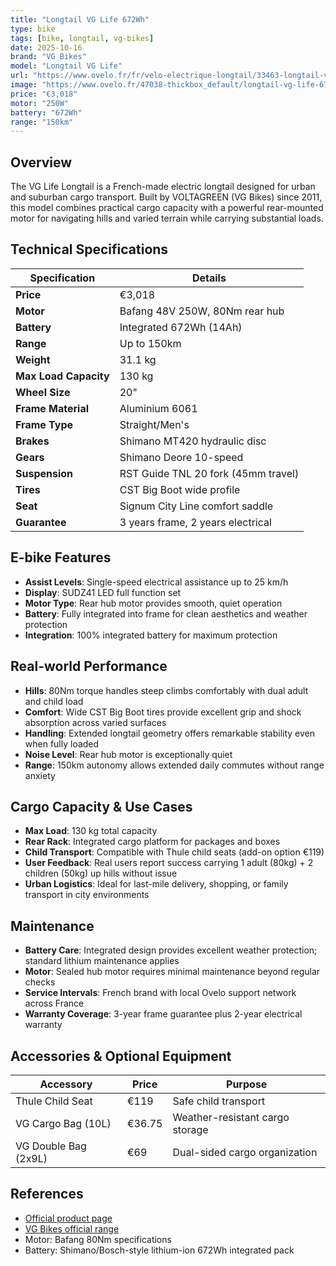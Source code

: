 ```yaml
---
title: "Longtail VG Life 672Wh"
type: bike
tags: [bike, longtail, vg-bikes]
date: 2025-10-16
brand: "VG Bikes"
model: "Longtail VG Life"
url: "https://www.ovelo.fr/fr/velo-electrique-longtail/33463-longtail-vg-life-672wh-3667155037687.html"
image: "https://www.ovelo.fr/47038-thickbox_default/longtail-vg-life-672wh.jpg"
price: "€3,018"
motor: "250W"
battery: "672Wh"
range: "150km"
---
```


## Overview

The VG Life Longtail is a French-made electric longtail designed for urban and suburban cargo transport. Built by VOLTAGREEN (VG Bikes) since 2011, this model combines practical cargo capacity with a powerful rear-mounted motor for navigating hills and varied terrain while carrying substantial loads.

## Technical Specifications

<!-- BIKE_SPECS_TABLE_START -->
<!-- BIKE_SPECS_TABLE_END -->

| Specification         | Details                             |
| --------------------- | ----------------------------------- |
| **Price**             | €3,018                              |
| **Motor**             | Bafang 48V 250W, 80Nm rear hub      |
| **Battery**           | Integrated 672Wh (14Ah)             |
| **Range**             | Up to 150km                         |
| **Weight**            | 31.1 kg                             |
| **Max Load Capacity** | 130 kg                              |
| **Wheel Size**        | 20"                                 |
| **Frame Material**    | Aluminium 6061                      |
| **Frame Type**        | Straight/Men's                      |
| **Brakes**            | Shimano MT420 hydraulic disc        |
| **Gears**             | Shimano Deore 10-speed              |
| **Suspension**        | RST Guide TNL 20 fork (45mm travel) |
| **Tires**             | CST Big Boot wide profile           |
| **Seat**              | Signum City Line comfort saddle     |
| **Guarantee**         | 3 years frame, 2 years electrical   |

## E-bike Features

- **Assist Levels**: Single-speed electrical assistance up to 25 km/h
- **Display**: SUDZ41 LED full function set
- **Motor Type**: Rear hub motor provides smooth, quiet operation
- **Battery**: Fully integrated into frame for clean aesthetics and weather protection
- **Integration**: 100% integrated battery for maximum protection

## Real-world Performance

- **Hills**: 80Nm torque handles steep climbs comfortably with dual adult and child load
- **Comfort**: Wide CST Big Boot tires provide excellent grip and shock absorption across varied surfaces
- **Handling**: Extended longtail geometry offers remarkable stability even when fully loaded
- **Noise Level**: Rear hub motor is exceptionally quiet
- **Range**: 150km autonomy allows extended daily commutes without range anxiety

## Cargo Capacity & Use Cases

- **Max Load**: 130 kg total capacity
- **Rear Rack**: Integrated cargo platform for packages and boxes
- **Child Transport**: Compatible with Thule child seats (add-on option €119)
- **User Feedback**: Real users report success carrying 1 adult (80kg) + 2 children (50kg) up hills without issue
- **Urban Logistics**: Ideal for last-mile delivery, shopping, or family transport in city environments

## Maintenance

- **Battery Care**: Integrated design provides excellent weather protection; standard lithium maintenance applies
- **Motor**: Sealed hub motor requires minimal maintenance beyond regular checks
- **Service Intervals**: French brand with local Ovelo support network across France
- **Warranty Coverage**: 3-year frame guarantee plus 2-year electrical warranty

## Accessories & Optional Equipment

| Accessory            | Price  | Purpose                         |
| -------------------- | ------ | ------------------------------- |
| Thule Child Seat     | €119   | Safe child transport            |
| VG Cargo Bag (10L)   | €36.75 | Weather-resistant cargo storage |
| VG Double Bag (2x9L) | €69    | Dual-sided cargo organization   |

## References

- [Official product page](https://www.ovelo.fr/fr/velo-electrique-longtail/33463-longtail-vg-life-672wh-3667155037687.html)
- [VG Bikes official range](https://www.ovelo.fr/fr/256-toute-la-gamme-velo-electrique-de-la-marque-vgbikes)
- Motor: Bafang 80Nm specifications
- Battery: Shimano/Bosch-style lithium-ion 672Wh integrated pack
